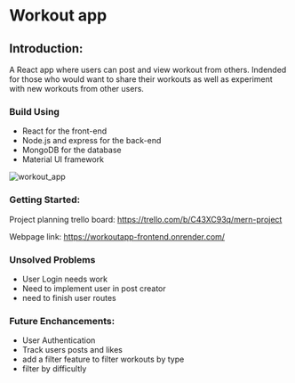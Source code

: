 # Workout app

## Introduction:

A React app where users can post and view workout from others. Indended for those who would want to share their workouts
as well as experiment with new workouts from other users. 

### Build Using
- React for the front-end
- Node.js and express for the back-end
- MongoDB for the database
- Material UI framework


![workout_app](https://user-images.githubusercontent.com/110195671/216218549-a93de0a7-73a8-4c55-be38-2e09256ad319.JPG)


### Getting Started:
Project planning trello board: https://trello.com/b/C43XC93q/mern-project

Webpage link: https://workoutapp-frontend.onrender.com/

### Unsolved Problems
- User Login needs work
- Need to implement user in post creator
- need to finish user routes



### Future Enchancements:
- User Authentication
- Track users posts and likes
- add a filter feature to filter workouts by type
- filter by difficultly 

